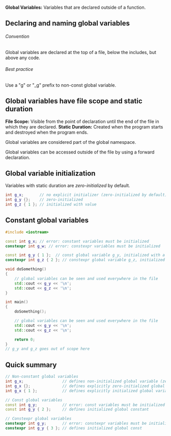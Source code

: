 **Global Variables:** Variables that are declared outside of a function.

## Declaring and naming global variables
###### Convention
Global variables are declared at the top of a file, below the includes, but above any code.

###### Best practice
Use a "g" or "\_g" prefix to non-const global variable.

## Global variables have file scope and static duration
**File Scope:** Visible from the point of declaration until the end of the file in which they are declared.
**Static Duration:** Created when the program starts and destroyed when the program ends.

Global variables are considered part of the global namespace. 

Global variables can be accessed outside of the file by using a forward declaration.

## Global variable initialization
Variables with static duration are *zero-initialized* by default.

```cpp
int g_x;       // no explicit initializer (zero-initialized by default)
int g_y {};    // zero-initialized
int g_z { 1 }; // initialized with value
```

## Constant global variables

```cpp
#include <iostream>

const int g_x; // error: constant variables must be initialized
constexpr int g_w; // error: constexpr variables must be initialized

const int g_y { 1 };  // const global variable g_y, initialized with a value
constexpr int g_z { 2 }; // constexpr global variable g_z, initialized with a value

void doSomething()
{
    // global variables can be seen and used everywhere in the file
    std::cout << g_y << '\n';
    std::cout << g_z << '\n';
}

int main()
{
    doSomething();

    // global variables can be seen and used everywhere in the file
    std::cout << g_y << '\n';
    std::cout << g_z << '\n';

    return 0;
}
// g_y and g_z goes out of scope here
```

## Quick summary
```cpp
// Non-constant global variables
int g_x;                 // defines non-initialized global variable (zero initialized by default)
int g_x {};              // defines explicitly zero-initialized global variable
int g_x { 1 };           // defines explicitly initialized global variable

// Const global variables
const int g_y;           // error: const variables must be initialized
const int g_y { 2 };     // defines initialized global constant

// Constexpr global variables
constexpr int g_y;       // error: constexpr variables must be initialized
constexpr int g_y { 3 }; // defines initialized global const
```
